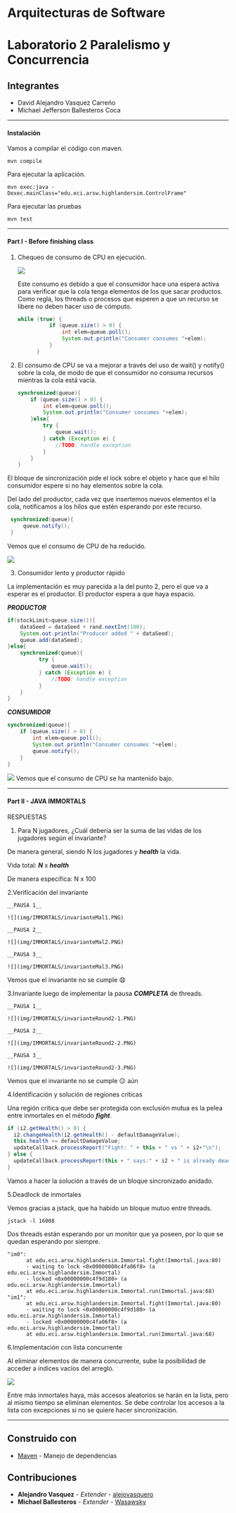 # Arquitecturas de Software
# Laboratorio 2 Paralelismo y Concurrencia

## Integrantes
- David Alejandro Vasquez Carreño
- Michael Jefferson Ballesteros Coca

____________
#### Instalación

Vamos a compilar el código con maven.
   ```console
mvn compile
   ```


Para ejecutar la aplicación.

  ```console
mvn exec:java -Dexec.mainClass="edu.eci.arsw.highlandersim.ControlFrame"
   ```

Para ejecutar las pruebas

  ```console
mvn test
   ```
____________

#### Part I - Before finishing class

1. Chequeo de consumo de CPU en ejecución. 
    
    ![](img/usoAlto.png)
    
    Este consumo es debido a que el consumidor hace una espera activa para verificar
    que la cola tenga elementos de los que sacar productos. Como regla, los threads o procesos 
    que esperen a que un recurso se libere no deben hacer uso 
    de cómputo. 
    
      ```java
    while (true) {
                if (queue.size() > 0) {
                    int elem=queue.poll();
                    System.out.println("Consumer consumes "+elem);                                
                }
            }
      ```

2. El consumo de CPU se va a mejorar a través del uso de wait() y notify() sobre la cola, de
modo de que el consumidor no consuma recursos mientras la cola está vacía.

    ```java
    synchronized(queue){
        if (queue.size() > 0) {
            int elem=queue.poll();
            System.out.println("Consumer consumes "+elem);                                
        }else{
            try {
                queue.wait();
            } catch (Exception e) {
                //TODO: handle exception
            }
        }
    }   
    ```

        
El bloque de sincronización pide el lock sobre el objeto y hace que el hilo consumidor espere si no
hay elementos sobre la cola.

Del lado del productor, cada vez que insertemos nuevos elementos el la cola, notificamos
a los hilos que estén esperando por este recurso.
      
   ```java
    synchronized(queue){
        queue.notify();
    }
   ```
Vemos que el consumo de CPU de ha reducido.

   ![](img/usoBajo.png)

3. Consumidor lento y productor rápido

La implementación es muy parecida a la del punto 2, pero el que va a esperar es el productor. 
El productor espera a que haya espacio.  

***PRODUCTOR***

  ```java
  if(stockLimit>queue.size()){
      dataSeed = dataSeed + rand.nextInt(100);
      System.out.println("Producer added " + dataSeed);
      queue.add(dataSeed);
  }else{
      synchronized(queue){
            try {
                queue.wait();
            } catch (Exception e) {
                //TODO: handle exception
            }
      }
  }

  ```


***CONSUMIDOR***

  ```java
  synchronized(queue){
      if (queue.size() > 0) {
          int elem=queue.poll();
          System.out.println("Consumer consumes "+elem); 
          queue.notify();                              
      }
  }
  ```

![](img/usoBajoP2.png)
Vemos que el consumo de CPU se ha mantenido bajo.


____________


#### Part II - JAVA IMMORTALS

RESPUESTAS

1. Para N jugadores, ¿Cuál debería ser la suma de las vidas de los jugadores según el invariante?

De manera general, siendo N los jugadores y ***health*** la vida.

Vida total: ***N*** x ***health***

De manera especifica: N x 100

2.Verificación del invariante

    __PAUSA 1__
    
    ![](img/IMMORTALS/invarianteMal1.PNG)   
    
    __PAUSA 2__
        
    ![](img/IMMORTALS/invarianteMal2.PNG)  
    
    __PAUSA 3__
            
    ![](img/IMMORTALS/invarianteMal3.PNG)  
    
Vemos que el invariante no se cumple :anguished:


3.Invariante luego de implementar la pausa ***COMPLETA*** de threads.
 
    __PAUSA 1__
    
    ![](img/IMMORTALS/invarianteRound2-1.PNG)   
    
    __PAUSA 2__
        
    ![](img/IMMORTALS/invarianteRound2-2.PNG)  
    
    __PAUSA 3__
            
    ![](img/IMMORTALS/invarianteRound2-3.PNG)  
    
Vemos que el invariante no se cumple :neutral_face: aún

4.Identificación y solución de regiones críticas

Una región crítica que debe ser protegida con exclusión mutua es la pelea entre inmortales en el método ***fight***.

  ```java
if (i2.getHealth() > 0) {
    i2.changeHealth(i2.getHealth() - defaultDamageValue);
    this.health += defaultDamageValue;
    updateCallback.processReport("Fight: " + this + " vs " + i2+"\n");
} else {
    updateCallback.processReport(this + " says:" + i2 + " is already dead!\n");
}
  ```

Vamos a hacer la solución a través de un bloque sincronizado anidado.

5.Deadlock de inmortales

Vemos gracias a jstack, que ha habido un bloque mutuo entre threads.
  
  ```console
jstack -l 16008
  ```
Dos threads están esperando por un monitor que ya poseen, por lo que se quedan esperando por siempre.

  ```
"im0":
        at edu.eci.arsw.highlandersim.Immortal.fight(Immortal.java:80)
        - waiting to lock <0x00000000c4fa06f8> (a edu.eci.arsw.highlandersim.Immortal)
        - locked <0x00000000c4f9d180> (a edu.eci.arsw.highlandersim.Immortal)
        at edu.eci.arsw.highlandersim.Immortal.run(Immortal.java:68)
"im1":
        at edu.eci.arsw.highlandersim.Immortal.fight(Immortal.java:80)
        - waiting to lock <0x00000000c4f9d180> (a edu.eci.arsw.highlandersim.Immortal)
        - locked <0x00000000c4fa06f8> (a edu.eci.arsw.highlandersim.Immortal)
        at edu.eci.arsw.highlandersim.Immortal.run(Immortal.java:68)
  ```

6.Implementación con lista concurrente

Al eliminar elementos de manera concurrente, sube la posibilidad de acceder a indices vacíos del arreglo.

   ![](img/IMMORTALS/PROBLEMALIST.PNG) 
   
Entre más inmortales haya, más accesos aleatorios se harán en la lista, pero al mismo tiempo se eliminan elementos.
Se debe controlar los accesos a la lista con excepciones si no se quiere hacer sincronización.
____________
## Construido con

* [Maven](https://maven.apache.org/) - Manejo de dependencias


## Contribuciones

* **Alejandro Vasquez** - *Extender* - [alejovasquero](https://github.com/alejovasquero)
* **Michael Ballesteros** - *Extender* - [Wasawsky](https://github.com/Wasawsky)